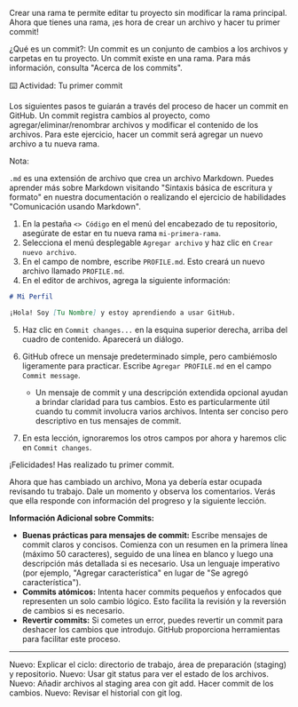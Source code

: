Crear una rama te permite editar tu proyecto sin modificar la rama principal. Ahora que tienes una rama, ¡es hora de crear un archivo y hacer tu primer commit!

¿Qué es un commit?: Un commit es un conjunto de cambios a los archivos y carpetas en tu proyecto. Un commit existe en una rama. Para más información, consulta "Acerca de los commits".

⌨️ Actividad: Tu primer commit

Los siguientes pasos te guiarán a través del proceso de hacer un commit en GitHub. Un commit registra cambios al proyecto, como agregar/eliminar/renombrar archivos y modificar el contenido de los archivos. Para este ejercicio, hacer un commit será agregar un nuevo archivo a tu nueva rama.

Nota:

`.md` es una extensión de archivo que crea un archivo Markdown. Puedes aprender más sobre Markdown visitando "Sintaxis básica de escritura y formato" en nuestra documentación o realizando el ejercicio de habilidades "Comunicación usando Markdown".

1.  En la pestaña `<> Código` en el menú del encabezado de tu repositorio, asegúrate de estar en tu nueva rama `mi-primera-rama`.
2.  Selecciona el menú desplegable `Agregar archivo` y haz clic en `Crear nuevo archivo`.
3.  En el campo de nombre, escribe `PROFILE.md`. Esto creará un nuevo archivo llamado `PROFILE.md`.
4.  En el editor de archivos, agrega la siguiente información:

```markdown
# Mi Perfil

¡Hola! Soy [Tu Nombre] y estoy aprendiendo a usar GitHub.
```

5.  Haz clic en `Commit changes...` en la esquina superior derecha, arriba del cuadro de contenido. Aparecerá un diálogo.
6.  GitHub ofrece un mensaje predeterminado simple, pero cambiémoslo ligeramente para practicar. Escribe `Agregar PROFILE.md` en el campo `Commit message`.

    *   Un mensaje de commit y una descripción extendida opcional ayudan a brindar claridad para tus cambios. Esto es particularmente útil cuando tu commit involucra varios archivos.  Intenta ser conciso pero descriptivo en tus mensajes de commit.

7.  En esta lección, ignoraremos los otros campos por ahora y haremos clic en `Commit changes`.

¡Felicidades! Has realizado tu primer commit.

Ahora que has cambiado un archivo, Mona ya debería estar ocupada revisando tu trabajo. Dale un momento y observa los comentarios. Verás que ella responde con información del progreso y la siguiente lección.

**Información Adicional sobre Commits:**

*   **Buenas prácticas para mensajes de commit:**  Escribe mensajes de commit claros y concisos.  Comienza con un resumen en la primera línea (máximo 50 caracteres), seguido de una línea en blanco y luego una descripción más detallada si es necesario.  Usa un lenguaje imperativo (por ejemplo, "Agregar característica" en lugar de "Se agregó característica").
*   **Commits atómicos:** Intenta hacer commits pequeños y enfocados que representen un solo cambio lógico.  Esto facilita la revisión y la reversión de cambios si es necesario.
*   **Revertir commits:** Si cometes un error, puedes revertir un commit para deshacer los cambios que introdujo.  GitHub proporciona herramientas para facilitar este proceso.


------

Nuevo: Explicar el ciclo: directorio de trabajo, área de preparación (staging) y repositorio.
Nuevo: Usar git status para ver el estado de los archivos.
Nuevo: Añadir archivos al staging area con git add.
Hacer commit de los cambios.
Nuevo: Revisar el historial con git log.

